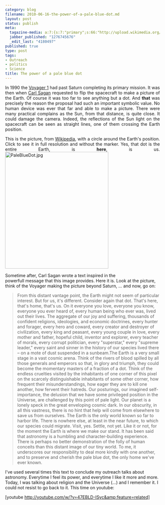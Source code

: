 ```yaml
--- 
category: blog
filename: 2010-06-16-the-power-of-a-pale-blue-dot.md
layout: post
status: publish
meta: 
  tagazine-media: a:7:{s:7:"primary";s:66:"http://upload.wikimedia.org/wikipedia/commons/7/71/PaleBlueDot.jpg";s:6:"images";a:1:{s:66:"http://upload.wikimedia.org/wikipedia/commons/7/71/PaleBlueDot.jpg";a:6:{s:8:"file_url";s:66:"http://upload.wikimedia.org/wikipedia/commons/7/71/PaleBlueDot.jpg";s:5:"width";s:3:"792";s:6:"height";s:3:"895";s:4:"type";s:5:"image";s:4:"area";s:6:"708840";s:9:"file_path";s:0:"";}}s:6:"videos";a:0:{}s:11:"image_count";s:1:"1";s:6:"author";s:7:"4180497";s:7:"blog_id";s:7:"8438084";s:9:"mod_stamp";s:19:"2010-07-22 17:46:16";}
  jabber_published: "1276745676"
  _edit_last: "4180497"
published: true
type: post
tags: 
- Outreach
- politics
- Science
title: The power of a pale blue dot
---
```

<p style="text-align:justify;">In 1990 the <a href="http://en.wikipedia.org/wiki/Voyager_1">Voyager 1</a> had past Saturn completing its primary mission. It was then when <a href="http://en.wikipedia.org/wiki/Carl_Sagan">Carl Sagan</a> requested to flip the spacecraft to make a picture of the Earth. Of course it was too far to see anything but a dot. And <strong>that</strong> was precisely the reason the proposal had such an important symbolic value. No human device was ever that far and able to make a picture. There were many practical complains as the Sun, from that distance, is quite close. It could damage the camera. Indeed, the reflections of the Sun light on the spacecraft can be seen as straight lines, one of them crossing the Earth position.</p>
<p style="text-align:justify;">This is the picture, from <a href="http://en.wikipedia.org/wiki/Pale_Blue_Dot">Wikipedia</a>, with a circle around the Earth's position. Click to see it in full resolution and without the marker. Yes, that dot is the entire Earth, is <strong>here</strong>, is us.
<a href="http://upload.wikimedia.org/wikipedia/commons/7/71/PaleBlueDot.jpg"><img class="aligncenter" src="http://upload.wikimedia.org/wikipedia/commons/7/71/PaleBlueDot.jpg" alt="PaleBlueDot.jpg" width="336" height="380" /></a></p>
<!--more-->Sometime after, Carl Sagan wrote a text inspired in the powerfull message that this image provides. Here it is. Look at the picture, think of the Voyager making the picture beyond Saturn, … and now, go on:
<blockquote>From this distant vantage point, the Earth might not seem of particular interest. But for us, it's different. Consider again that dot. That's here, that's home, that's us. On it everyone you love, everyone you know, everyone you ever heard of, every human being who ever was, lived out their lives. The aggregate of our joy and suffering, thousands of confident religions, ideologies, and economic doctrines, every hunter and forager, every hero and coward, every creator and destroyer of civilization, every king and peasant, every young couple in love, every mother and father, hopeful child, inventor and explorer, every teacher of morals, every corrupt politician, every "superstar," every "supreme leader," every saint and sinner in the history of our species lived there – on a mote of dust suspended in a sunbeam.The Earth is a very small stage in a vast cosmic arena. Think of the rivers of blood spilled by all those generals and emperors so that, in glory and triumph, they could become the momentary masters of a fraction of a dot. Think of the endless cruelties visited by the inhabitants of one corner of this pixel on the scarcely distinguishable inhabitants of some other corner, how frequent their misunderstandings, how eager they are to kill one another, how fervent their hatreds.
Our posturings, our imagined self-importance, the delusion that we have some privileged position in the Universe, are challenged by this point of pale light. Our planet is a lonely speck in the great enveloping cosmic dark. In our obscurity, in all this vastness, there is no hint that help will come from elsewhere to save us from ourselves.
The Earth is the only world known so far to harbor life. There is nowhere else, at least in the near future, to which our species could migrate. Visit, yes. Settle, not yet. Like it or not, for the moment the Earth is where we make our stand.
It has been said that astronomy is a humbling and character-building experience. There is perhaps no better demonstration of the folly of human conceits than this distant image of our tiny world. To me, it underscores our responsibility to deal more kindly with one another, and to preserve and cherish the pale blue dot, the only home we've ever known.</blockquote>
I've used several times this text to conclude my outreach talks about astronomy. Everytime I feel its power, and everytime I like it more and more. Today, I was talking about religion and the Universe (…) and I remember it. I could not resist to go back to it. This time on youtube:

[youtube http://youtube.com/w/?v=47EBLD-ISyc&amp;feature=related]
